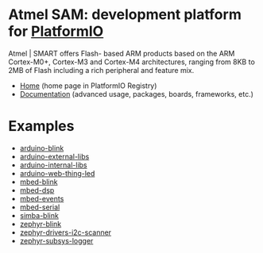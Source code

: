 
# Atmel SAM: development platform for [PlatformIO](https://platformio.org)

Atmel | SMART offers Flash- based ARM products based on the ARM Cortex-M0+, Cortex-M3 and Cortex-M4 architectures, ranging from 8KB to 2MB of Flash including a rich peripheral and feature mix.

* [Home](https://platformio.org/platforms/atmelsam) (home page in PlatformIO Registry)
* [Documentation](https://docs.platformio.org/page/platforms/atmelsam.html) (advanced usage, packages, boards, frameworks, etc.)

# Examples

* [arduino-blink](https://github.com/platformio/platform-atmelsam/tree/master/examples/arduino-blink)
* [arduino-external-libs](https://github.com/platformio/platform-atmelsam/tree/master/examples/arduino-external-libs)
* [arduino-internal-libs](https://github.com/platformio/platform-atmelsam/tree/master/examples/arduino-internal-libs)
* [arduino-web-thing-led](https://github.com/platformio/platform-atmelsam/tree/master/examples/arduino-web-thing-led)
* [mbed-blink](https://github.com/platformio/platform-atmelsam/tree/master/examples/mbed-blink)
* [mbed-dsp](https://github.com/platformio/platform-atmelsam/tree/master/examples/mbed-dsp)
* [mbed-events](https://github.com/platformio/platform-atmelsam/tree/master/examples/mbed-events)
* [mbed-serial](https://github.com/platformio/platform-atmelsam/tree/master/examples/mbed-serial)
* [simba-blink](https://github.com/platformio/platform-atmelsam/tree/master/examples/simba-blink)
* [zephyr-blink](https://github.com/platformio/platform-atmelsam/tree/master/examples/zephyr-blink)
* [zephyr-drivers-i2c-scanner](https://github.com/platformio/platform-atmelsam/tree/master/examples/zephyr-drivers-i2c-scanner)
* [zephyr-subsys-logger](https://github.com/platformio/platform-atmelsam/tree/master/examples/zephyr-subsys-logger)
